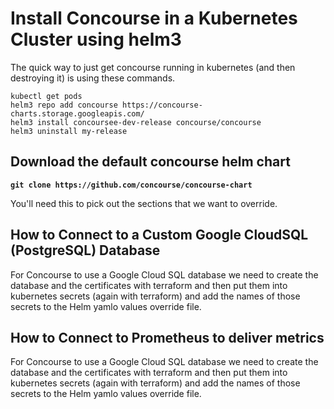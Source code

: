 
# Install Concourse in a Kubernetes Cluster using helm3

The quick way to just get concourse running in kubernetes (and then destroying it) is using these commands.

```
kubectl get pods
helm3 repo add concourse https://concourse-charts.storage.googleapis.com/
helm3 install concoursee-dev-release concourse/concourse
helm3 uninstall my-release
```


## Download the default concourse helm chart

**`git clone https://github.com/concourse/concourse-chart`**

You'll need this to pick out the sections that we want to override.


## How to Connect to a Custom Google CloudSQL (PostgreSQL) Database

For Concourse to use a Google Cloud SQL database we need to create the database and the certificates with terraform and then put them into kubernetes secrets (again with terraform) and add the names of those secrets to the Helm yamlo values override file.


## How to Connect to Prometheus to deliver metrics

For Concourse to use a Google Cloud SQL database we need to create the database and the certificates with terraform and then put them into kubernetes secrets (again with terraform) and add the names of those secrets to the Helm yamlo values override file.

